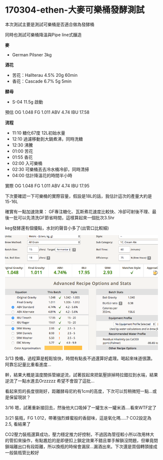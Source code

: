 # 170304-ethen-大麥可樂桶發酵測試

本次測試主要是測試可樂桶是否適合做為發酵桶

同時也測試可樂桶降溫與Pipe line式釀造

**麥**

* German Pilsner 3kg

**酒花**

* 苦花：Hallterau 4.5% 20g 60min
* 香花：Cascade 6.7% 5g 5min

**酵母**

* S-04 11.5g 啟動

預估 OG 1.048 FG 1.011 ABV 4.74 IBU 17.58

**流程**

* 11:10 糖化67度 12L初始水量
* 12:10 過濾移動到大鍋煮沸，同時洗糖
* 12:30 沸騰
* 01:00 苦花
* 01:55 香花
* 02:00 入可樂桶
* 02:30 可樂桶丟去冷水桶冷卻，同時清掃
* 04:00 估計降溫花的時間半小時

實際 OG 1.048 FG 1.011 ABV 4.74 IBU 17.95

下次要確認一下可樂桶的實際容量，假設是18L的話，我估計這次的產量大約是15-16L

確實有一點加速效果：
GF專注糖化、瓦斯煮花速度比較快、冷卻可射後不理、最後一批可以先清洗GF節省時間，這樣算起來一個批次3.5hr

keg發酵還有個優點，水封的聲音小多了(出管口比較細)

![](../img/test36.png)

3/13 換桶，過程算是輕鬆愉快，時間有點長不過還算好處理。喝起來味道很讚。阿靠忘記量比重看進度... 

幹，結果大概是溫度關係管線逆流，試著拔起來把氣壓排掉時拉錯拉到水端，結果逆流了一點水進去Orzzzzz 希望不會毀了這批...

看起來剪的長度很剛好，距離酵母尼約有1cm的高度，下次可以剪稍微短一點...或是保留現狀？

3/16 嗯，試著重新接回去，然後他大口吸掉了一罐生水一罐米酒....看來WTF定了

3/21 裝瓶，FG 1.012，帶著強烈蜂蜜般的香甜味，這是氧化嗎.....? CO2設定為2.5, 看結果了

CO2壓力裝瓶還算成功，壓力穩定推力好控制，不過因為管徑較小所以改用林大的管扣來操作，有點尷尬的是即便扣上鎖定效果不錯且單手解鎖沒問題，但畢竟閉鎖端離出口有段距離，所以換瓶的時候會漏尿...漏酒出來。下次還是買個轉頭接成一般裝瓶管比較好